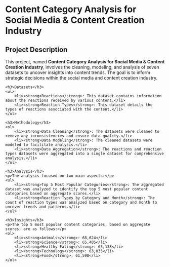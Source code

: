 <!DOCTYPE html>
<html lang="en">
<head>
    <meta charset="UTF-8">
    <meta name="viewport" content="width=device-width, initial-scale=1.0">
    <title>Content Category Analysis for Social Media & Content Creation Industry</title>
</head>
<body>
    <h1>Content Category Analysis for Social Media & Content Creation Industry</h1>
    <h2>Project Description</h2>
    <p>This project, named <strong>Content Category Analysis for Social Media & Content Creation Industry</strong>, involves the cleaning, modeling, and analysis of seven datasets to uncover insights into content trends. The goal is to inform strategic decisions within the social media and content creation industry.</p>
    
    <h3>Datasets</h3>
    <ul>
        <li><strong>Reactions</strong>: This dataset contains information about the reactions received by various content.</li>
        <li><strong>Reaction Types</strong>: This dataset details the types of reactions associated with the content.</li>
    </ul>
    
    <h3>Methodology</h3>
    <ol>
        <li><strong>Data Cleaning</strong>: The datasets were cleaned to remove any inconsistencies and ensure data quality.</li>
        <li><strong>Data Modeling</strong>: The cleaned datasets were modeled to facilitate analysis.</li>
        <li><strong>Data Aggregation</strong>: The reactions and reaction types datasets were aggregated into a single dataset for comprehensive analysis.</li>
    </ol>
    
    <h3>Analysis</h3>
    <p>The analysis focused on two main aspects:</p>
    <ul>
        <li><strong>Top 5 Most Popular Categories</strong>: The aggregated dataset was analyzed to identify the top 5 most popular content categories based on aggregate scores.</li>
        <li><strong>Reaction Types by Category and Month</strong>: The count of reaction types was analyzed based on category and month to uncover trends and patterns.</li>
    </ul>
    
    <h3>Insights</h3>
    <p>The top 5 most popular content categories, based on aggregate scores, are as follows:</p>
    <ol>
        <li><strong>Animals</strong>: 68,624</li>
        <li><strong>Science</strong>: 65,405</li>
        <li><strong>Healthy Eating</strong>: 63,138</li>
        <li><strong>Technology</strong>: 63,035</li>
        <li><strong>Food</strong>: 61,598</li>
    </ol>
</body>
</html>

